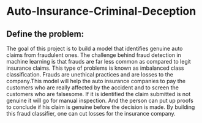 # Auto-Insurance-Criminal-Deception

## Define the problem:
The goal of this project is to build a model that identifies genuine auto claims from fraudulent ones. The challenge behind fraud detection in machine learning is that frauds are far less common as compared to legit insurance claims. This type of problems is known as imbalanced class classification.
Frauds are unethical practices and are losses to the company.This model will help the auto insurance companies to pay the customers who are really affected by the accident and to screen the customers who are falsesome.
If it is identified the claim submitted is not genuine it will go for manual inspection. And the person can put up proofs to conclude if his claim is genuine before the decision is made. By building this fraud classifier, one can cut losses for the insurance company.
